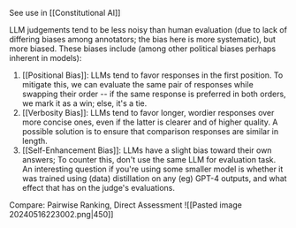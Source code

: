 See use in [[Constitutional AI]]

LLM judgements tend to be less noisy than human evaluation (due to lack of differing biases among annotators; the bias here is more systematic), but more biased. These biases include (among other political biases perhaps inherent in models):
1. [[Positional Bias]]: LLMs tend to favor responses in the first position. To mitigate this, we can evaluate the same pair of responses while swapping their order -- if the same response is preferred in both orders, we mark it as a win; else, it's a tie.
2. [[Verbosity Bias]]: LLMs tend to favor longer, wordier responses over more concise ones, even if the latter is clearer and of higher quality. A possible solution is to ensure that comparison responses are similar in length.
3. [[Self-Enhancement Bias]]: LLMs have a slight bias toward their own answers; To counter this, don't use the same LLM for evaluation task. An interesting question if you're using some smaller model is whether it was trained using (data) distillation on any (eg) GPT-4 outputs, and what effect that has on the judge's evaluations.

Compare: Pairwise Ranking, Direct Assessment
![[Pasted image 20240516223002.png|450]]